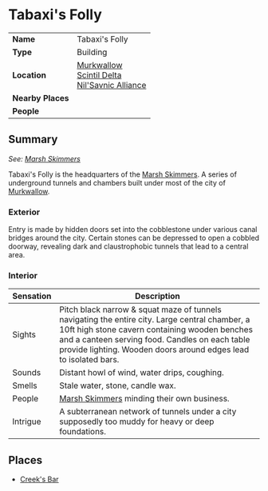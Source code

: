 # Tabaxi's Folly

|||
| --- | --- |
| **Name** | Tabaxi's Folly | place.4
| **Type** | Building |
| **Location** | [Murkwallow](../settlements/cities/murkwallow.md)<br>[Scintil Delta](../topography/rivers-lakes/scintil-delta.md)<br>[Nil'Savnic Alliance](../../civilisations/nilsavnic-alliance/nilsavnic-alliance.md) |
| **Nearby Places** | |
| **People** | |

## Summary

*See: [Marsh Skimmers](../../organisations/criminals/marsh-skimmers.md)*

Tabaxi's Folly is the headquarters of the [Marsh Skimmers](../../organisations/criminals/marsh-skimmers.md). A series of underground tunnels and chambers built under most of the city of [Murkwallow](../settlements/cities/murkwallow.md).

### Exterior

Entry is made by hidden doors set into the cobblestone under various canal bridges around the city. Certain stones can be depressed to open a cobbled doorway, revealing dark and claustrophobic tunnels that lead to a central area.

### Interior

| Sensation | Description |
| ---- | --- |
| Sights | Pitch black narrow & squat maze of tunnels navigating the entire city. Large central chamber, a 10ft high stone cavern containing wooden benches and a canteen serving food. Candles on each table provide lighting. Wooden doors around edges lead to isolated bars. |
| Sounds | Distant howl of wind, water drips, coughing. |
| Smells | Stale water, stone, candle wax. |
| People | [Marsh Skimmers](../../organisations/criminals/marsh-skimmers.md) minding their own business. |
| Intrigue | A subterranean network of tunnels under a city supposedly too muddy for heavy or deep foundations. |

## Places

- [Creek's Bar](inns-taverns/creeks-bar.md)
